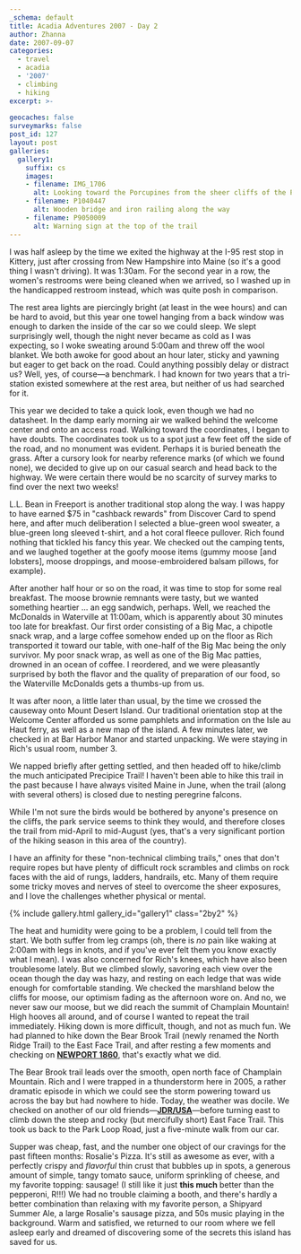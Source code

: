 ```yaml
---
_schema: default
title: Acadia Adventures 2007 - Day 2
author: Zhanna
date: 2007-09-07
categories:
  - travel
  - acadia
  - '2007'
  - climbing
  - hiking
excerpt: >- 
  
geocaches: false
surveymarks: false
post_id: 127
layout: post
galleries:
  gallery1:
    suffix: cs
    images: 
    - filename: IMG_1706
      alt: Looking toward the Porcupines from the sheer cliffs of the Precipice
    - filename: P1040447
      alt: Wooden bridge and iron railing along the way    
    - filename: P9050009
      alt: Warning sign at the top of the trail         
---
```


I was half asleep by the time we exited the highway at the I-95 rest stop in Kittery, just after crossing from New Hampshire into Maine (so it's a good thing I wasn't driving).  It was 1:30am.  For the second year in a row, the women's restrooms were being cleaned when we arrived, so I washed up in the handicapped restroom instead, which was quite posh in comparison.

The rest area lights are piercingly bright (at least in the wee hours) and can be hard to avoid, but this year one towel hanging from a back window was enough to darken the inside of the car so we could sleep.  We slept surprisingly well, though the night never became as cold as I was expecting, so I woke sweating around 5:00am and threw off the wool blanket.  We both awoke for good about an hour later, sticky and yawning but eager to get back on the road.  Could anything possibly delay or distract us?  Well, yes, of course—a benchmark.  I had known for two years that a tri-station existed somewhere at the rest area, but neither of us had searched for it.  

This year we decided to take a quick look, even though we had no datasheet.  In the damp early morning air we walked behind the welcome center and onto an access road.  Walking toward the coordinates, I began to have doubts.  The coordinates took us to a spot just a few feet off the side of the road, and no monument was evident.  Perhaps it is buried beneath the grass.  After a cursory look for nearby reference marks (of which we found none), we decided to give up on our casual search and head back to the highway.  We were certain there would be no scarcity of survey marks to find over the next two weeks!

L.L. Bean in Freeport is another traditional stop along the way.  I was happy to have earned $75 in "cashback rewards" from Discover Card to spend here, and after much deliberation I selected a blue-green wool sweater, a blue-green long sleeved t-shirt, and a hot coral fleece pullover.  Rich found nothing that tickled his fancy this year.  We checked out the camping tents, and we laughed together at the goofy moose items (gummy moose [and lobsters], moose droppings, and moose-embroidered balsam pillows, for example).  

After another half hour or so on the road, it was time to stop for some real breakfast.  The moose brownie remnants were tasty, but we wanted something heartier ... an egg sandwich, perhaps.  Well, we reached the McDonalds in Waterville at 11:00am, which is apparently about 30 minutes too late for breakfast.  Our first order consisting of a Big Mac, a chipotle snack wrap, and a large coffee somehow ended up on the floor as Rich transported it toward our table, with one-half of the Big Mac being the only survivor.  My poor snack wrap, as well as one of the Big Mac patties, drowned in an ocean of coffee.  I reordered, and we were pleasantly surprised by both the flavor and the quality of preparation of our food, so the Waterville McDonalds gets a thumbs-up from us.

It was after noon, a little later than usual, by the time we crossed the causeway onto Mount Desert Island.  Our traditional orientation stop at the Welcome Center afforded us some pamphlets and information on the Isle au Haut ferry, as well as a new map of the island.   A few minutes later, we checked in at Bar Harbor Manor and started unpacking.  We were staying in Rich's usual room, number 3.

We napped briefly after getting settled, and then headed off to hike/climb the much anticipated Precipice Trail!  I haven't been able to hike this trail in the past because I have always visited Maine in June, when the trail (along with several others) is closed due to nesting peregrine falcons.  

While I'm not sure the birds would be bothered by anyone's presence on the cliffs, the park service seems to think they would, and therefore closes the trail from mid-April to mid-August (yes, that's a very significant portion of the hiking season in this area of the country).  

I have an affinity for these "non-technical climbing trails," ones that don't require ropes but have plenty of difficult rock scrambles and climbs on rock faces with the aid of rungs, ladders, handrails, etc.  Many of them require some tricky moves and nerves of steel to overcome the sheer exposures, and I love the challenges whether physical or mental.

{% include gallery.html gallery_id="gallery1" class="2by2" %}

The heat and humidity were going to be a problem, I could tell from the start.  We both suffer from leg cramps (oh, there is _no_ pain like waking at 2:00am with legs in knots, and if you've ever felt them you know exactly what I mean).  I was also concerned for Rich's knees, which have also been troublesome lately.  But we climbed slowly, savoring each view over the ocean though the day was hazy, and resting on each ledge that was wide enough for comfortable standing.  We checked the marshland below the cliffs for moose, our optimism fading as the afternoon wore on.  And no, we never saw our moose, but we did reach the summit of Champlain Mountain!  High hooves all around, and of course I wanted to repeat the trail immediately.  Hiking down is more difficult, though, and not as much fun.  We had planned to hike down the Bear Brook Trail (newly renamed the North Ridge Trail) to the East Face Trail, and after resting a few moments and checking on [**NEWPORT 1860**](https://thesurveystation.com/surveymarks/pe1780/), that's exactly what we did.

The Bear Brook trail leads over the smooth, open north face of Champlain Mountain.  Rich and I were trapped in a thunderstorm here in 2005, a rather dramatic episode in which we could see the storm powering toward us across the bay but had nowhere to hide.  Today, the weather was docile.  We checked on another of our old friends—[**JDR/USA**](https://thesurveystation.com/surveymarks/jdrusa/)—before turning east to climb down the steep and rocky (but mercifully short) East Face Trail.  This took us back to the Park Loop Road, just a five-minute walk from our car.

Supper was cheap, fast, and the number one object of our cravings for the past fifteen months: Rosalie's Pizza.  It's still as awesome as ever, with a perfectly crispy and _flavorful_ thin crust that bubbles up in spots, a generous amount of simple, tangy tomato sauce, uniform sprinkling of cheese, and my favorite topping: sausage!  (I still like it just **this much** better than the pepperoni, R!!!)  We had no trouble claiming a booth, and there's hardly a better combination than relaxing with my favorite person, a Shipyard Summer Ale, a large Rosalie's sausage pizza, and 50s music playing in the background.  Warm and satisfied, we returned to our room where we fell asleep early and dreamed of discovering some of the secrets this island has saved for us.
